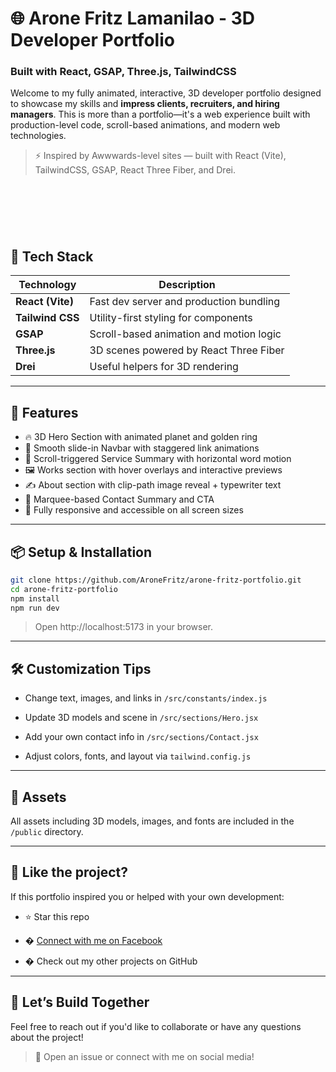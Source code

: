 # 🌐 Arone Fritz Lamanilao - 3D Developer Portfolio

### Built with React, GSAP, Three.js, TailwindCSS

Welcome to my fully animated, interactive, 3D developer portfolio designed to showcase my skills and **impress clients, recruiters, and hiring managers**. This is more than a portfolio—it's a web experience built with production-level code, scroll-based animations, and modern web technologies.

> ⚡ Inspired by Awwwards-level sites — built with React (Vite), TailwindCSS, GSAP, React Three Fiber, and Drei.

<br/>
<div>
  <img src=""/>
  <div style="display: flex; justify-content: space-between; margin: 20px 0;">
    <img src=""/>
    <img src=""/>
    <img src=""/>
  </div>
</div>
<br/>


## 🚀 Tech Stack

| Technology       | Description                             |
| ---------------- | --------------------------------------- |
| **React (Vite)** | Fast dev server and production bundling |
| **Tailwind CSS** | Utility-first styling for components    |
| **GSAP**         | Scroll-based animation and motion logic |
| **Three.js**     | 3D scenes powered by React Three Fiber  |
| **Drei**         | Useful helpers for 3D rendering         |

---

## 📁 Features

- 🔥 3D Hero Section with animated planet and golden ring
- 🧩 Smooth slide-in Navbar with staggered link animations
- 🎯 Scroll-triggered Service Summary with horizontal word motion
- 🖼️ Works section with hover overlays and interactive previews
- ✍️ About section with clip-path image reveal + typewriter text
- 🏁 Marquee-based Contact Summary and CTA
- 💼 Fully responsive and accessible on all screen sizes

---

## 📦 Setup & Installation

```bash
git clone https://github.com/AroneFritz/arone-fritz-portfolio.git
cd arone-fritz-portfolio
npm install
npm run dev
```

> Open http://localhost:5173 in your browser.

---

## 🛠️ Customization Tips

- Change text, images, and links in `/src/constants/index.js`

- Update 3D models and scene in `/src/sections/Hero.jsx`

- Add your own contact info in `/src/sections/Contact.jsx`

- Adjust colors, fonts, and layout via `tailwind.config.js`

---

## 🔗 Assets

All assets including 3D models, images, and fonts are included in the `/public` directory.

---

## 📣 Like the project?

If this portfolio inspired you or helped with your own development:

- ⭐ Star this repo

- � [Connect with me on Facebook](https://www.facebook.com/arone.lamanilao/)

- � Check out my other projects on GitHub

---

## 🤝 Let’s Build Together

Feel free to reach out if you'd like to collaborate or have any questions about the project!

> 📩 Open an issue or connect with me on social media!
